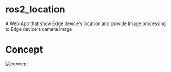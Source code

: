 # ros2_location
A Web App that show Edge device's location and provide Image processing to Edge device's camera image

# Concept
![concept](https://user-images.githubusercontent.com/80691913/126799325-439ae9ff-b869-4567-82d6-9988493709b5.png)
